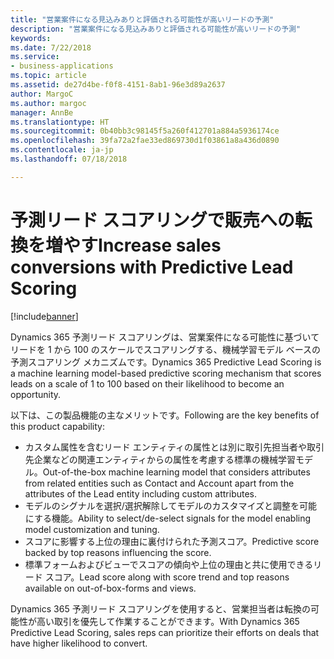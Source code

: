 ```yaml
---
title: "営業案件になる見込みありと評価される可能性が高いリードの予測"
description: "営業案件になる見込みありと評価される可能性が高いリードの予測"
keywords: 
ms.date: 7/22/2018
ms.service:
- business-applications
ms.topic: article
ms.assetid: de27d4be-f0f8-4151-8ab1-96e3d89a2637
author: MargoC
ms.author: margoc
manager: AnnBe
ms.translationtype: HT
ms.sourcegitcommit: 0b40bb3c98145f5a260f412701a884a5936174ce
ms.openlocfilehash: 39fa72a2fae33ed869730d1f03861a8a436d0890
ms.contentlocale: ja-jp
ms.lasthandoff: 07/18/2018

---
```


# <a name="increase-sales-conversions-with-predictive-lead-scoring"></a><span data-ttu-id="52c42-103">予測リード スコアリングで販売への転換を増やす</span><span class="sxs-lookup"><span data-stu-id="52c42-103">Increase sales conversions with Predictive Lead Scoring</span></span>


[!include[banner](../../includes/banner.md)]


<span data-ttu-id="52c42-104">Dynamics 365 予測リード スコアリングは、営業案件になる可能性に基づいてリードを 1 から 100 のスケールでスコアリングする、機械学習モデル ベースの予測スコアリング メカニズムです。</span><span class="sxs-lookup"><span data-stu-id="52c42-104">Dynamics 365 Predictive Lead Scoring is a machine learning model-based predictive scoring mechanism that scores leads on a scale of 1 to 100 based on their likelihood to become an opportunity.</span></span> 

<span data-ttu-id="52c42-105">以下は、この製品機能の主なメリットです。</span><span class="sxs-lookup"><span data-stu-id="52c42-105">Following are the key benefits of this product capability:</span></span> 

-  <span data-ttu-id="52c42-106">カスタム属性を含むリード エンティティの属性とは別に取引先担当者や取引先企業などの関連エンティティからの属性を考慮する標準の機械学習モデル。</span><span class="sxs-lookup"><span data-stu-id="52c42-106">Out-of-the-box machine learning model that considers attributes from related entities such as Contact and Account apart from the attributes of the Lead entity including custom attributes.</span></span> 
-  <span data-ttu-id="52c42-107">モデルのシグナルを選択/選択解除してモデルのカスタマイズと調整を可能にする機能。</span><span class="sxs-lookup"><span data-stu-id="52c42-107">Ability to select/de-select signals for the model enabling model customization and tuning.</span></span> 
-  <span data-ttu-id="52c42-108">スコアに影響する上位の理由に裏付けられた予測スコア。</span><span class="sxs-lookup"><span data-stu-id="52c42-108">Predictive score backed by top reasons influencing the score.</span></span> 
-  <span data-ttu-id="52c42-109">標準フォームおよびビューでスコアの傾向や上位の理由と共に使用できるリード スコア。</span><span class="sxs-lookup"><span data-stu-id="52c42-109">Lead score along with score trend and top reasons available on out-of-box-forms and views.</span></span> 

<span data-ttu-id="52c42-110">Dynamics 365 予測リード スコアリングを使用すると、営業担当者は転換の可能性が高い取引を優先して作業することができます。</span><span class="sxs-lookup"><span data-stu-id="52c42-110">With Dynamics 365 Predictive Lead Scoring, sales reps can prioritize their efforts on deals that have higher likelihood to convert.</span></span> 

